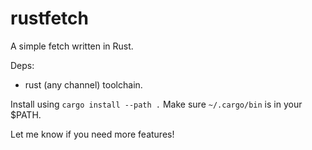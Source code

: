 # rustfetch

A simple fetch written in Rust.

Deps:
- rust (any channel) toolchain.

Install using `cargo install --path .`
Make sure `~/.cargo/bin` is in your $PATH.

Let me know if you need more features!
